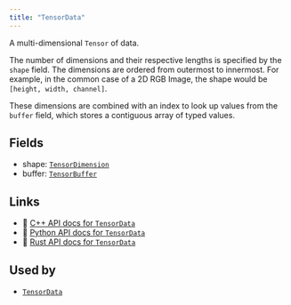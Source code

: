 ```yaml
---
title: "TensorData"
---
```


A multi-dimensional `Tensor` of data.

The number of dimensions and their respective lengths is specified by the `shape` field.
The dimensions are ordered from outermost to innermost. For example, in the common case of
a 2D RGB Image, the shape would be `[height, width, channel]`.

These dimensions are combined with an index to look up values from the `buffer` field,
which stores a contiguous array of typed values.

## Fields

* shape: [`TensorDimension`](../datatypes/tensor_dimension.md)
* buffer: [`TensorBuffer`](../datatypes/tensor_buffer.md)

## Links
 * 🌊 [C++ API docs for `TensorData`](https://ref.rerun.io/docs/cpp/stable/structrerun_1_1datatypes_1_1TensorData.html)
 * 🐍 [Python API docs for `TensorData`](https://ref.rerun.io/docs/python/stable/common/datatypes#rerun.datatypes.TensorData)
 * 🦀 [Rust API docs for `TensorData`](https://docs.rs/rerun/latest/rerun/datatypes/struct.TensorData.html)


## Used by

* [`TensorData`](../components/tensor_data.md)
